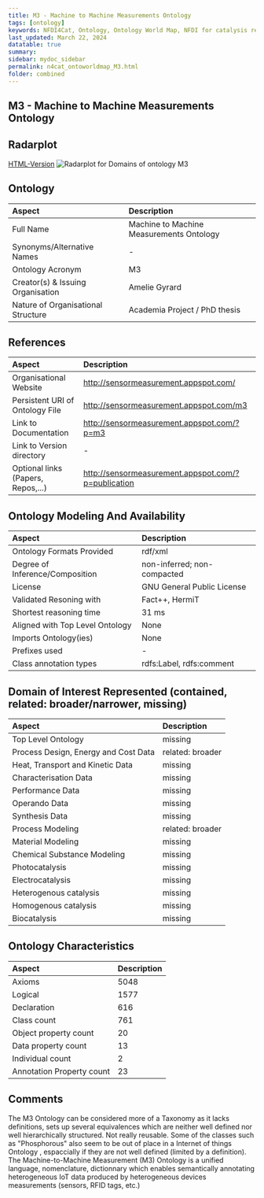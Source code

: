 ```yaml
---
title: M3 - Machine to Machine Measurements Ontology
tags: [ontology]
keywords: NFDI4Cat, Ontology, Ontology World Map, NFDI for catalysis related research, semantic web
last_updated: March 22, 2024
datatable: true
summary:
sidebar: mydoc_sidebar
permalink: n4cat_ontoworldmap_M3.html
folder: combined
---
```

## M3 - Machine to Machine Measurements Ontology


 ## Radarplot 

 [HTML-Version](../radarplots/Radarplot_M3.html) ![Radarplot for Domains of ontology M3](../radarplots/Radarplot_M3.svg) 
## Ontology

|Aspect |Description| 
 |:---|:---|
| Full Name | Machine to Machine Measurements Ontology |
| Synonyms/Alternative Names | - |
| Ontology Acronym | M3 |
| Creator(s) & Issuing Organisation | Amelie Gyrard |
| Nature of Organisational Structure | Academia Project / PhD thesis |

## References

|Aspect |Description| 
 |:---|:---|
| Organisational Website | http://sensormeasurement.appspot.com/ |
| Persistent URI of Ontology File | http://sensormeasurement.appspot.com/m3 |
| Link to Documentation | http://sensormeasurement.appspot.com/?p=m3 |
| Link to Version directory | - |
| Optional links (Papers, Repos,...) | http://sensormeasurement.appspot.com/?p=publication  |

## Ontology Modeling And Availability

|Aspect |Description| 
 |:---|:---|
| Ontology Formats Provided | rdf/xml |
| Degree of Inference/Composition | non-inferred; non-compacted |
| License | GNU General Public License |
| Validated Resoning with | Fact++, HermiT |
| Shortest reasoning time | 31 ms |
| Aligned with Top Level Ontology | None |
| Imports Ontology(ies) | None |
| Prefixes used | - |
| Class annotation types | rdfs:Label, rdfs:comment |

## Domain of Interest Represented (contained, related: broader/narrower, missing)

|Aspect |Description| 
 |:---|:---|
| Top Level Ontology | missing |
| Process Design, Energy and Cost Data | related: broader |
| Heat, Transport and Kinetic Data | missing |
| Characterisation Data | missing |
| Performance Data | missing |
| Operando Data | missing |
| Synthesis Data | missing |
| Process Modeling | related: broader |
| Material Modeling | missing |
| Chemical Substance Modeling | missing |
| Photocatalysis | missing |
| Electrocatalysis | missing |
| Heterogenous catalysis | missing |
| Homogenous catalysis | missing |
| Biocatalysis | missing |

## Ontology Characteristics

|Aspect |Description| 
 |:---|:---|
| Axioms | 5048 |
| Logical | 1577 |
| Declaration | 616 |
| Class count | 761 |
| Object property count | 20 |
| Data property count | 13 |
| Individual count | 2 |
| Annotation Property count | 23 |

## Comments

The M3 Ontology can be considered more of a Taxonomy as it lacks definitions, sets up several equivalences which are neither well defined nor well hierarchically structured. Not really reusable. Some of the classes such as "Phosphorous" also seem to be out of place in a Internet of things Ontology , espaccially if they are not well defined (limited by a definition). The Machine-to-Machine Measurement (M3) Ontology is a unified language, nomenclature, dictionnary which enables semantically annotating heterogeneous IoT data produced by heterogeneous devices measurements (sensors, RFID tags, etc.)

